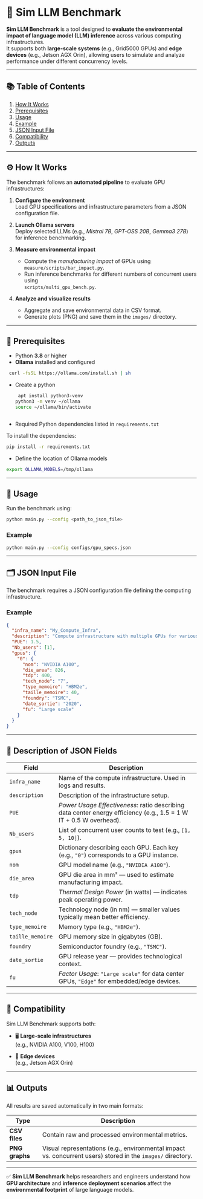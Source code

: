 # 🧠 Sim LLM Benchmark

**Sim LLM Benchmark** is a tool designed to **evaluate the environmental impact of language model (LLM) inference** across various computing infrastructures.  
It supports both **large-scale systems** (e.g., Grid5000 GPUs) and **edge devices** (e.g., Jetson AGX Orin), allowing users to simulate and analyze performance under different concurrency levels.

---

## 📚 Table of Contents
1. [How It Works](#how-it-works)
2. [Prerequisites](#prerequisites)
3. [Usage](#usage)
4. [Example](#example)
5. [JSON Input File](#json-input-file)
6. [Compatibility](#compatibility)
7. [Outputs](#outputs)

---

## ⚙️ How It Works

The benchmark follows an **automated pipeline** to evaluate GPU infrastructures:

1. **Configure the environment**  
   Load GPU specifications and infrastructure parameters from a JSON configuration file.

2. **Launch Ollama servers**  
   Deploy selected LLMs (e.g., *Mistral 7B*, *GPT-OSS 20B*, *Gemma3 27B*) for inference benchmarking.

3. **Measure environmental impact**  
   - Compute the *manufacturing impact* of GPUs using  
     `measure/scripts/bar_impact.py`.  
   - Run inference benchmarks for different numbers of concurrent users using  
     `scripts/multi_gpu_bench.py`.

4. **Analyze and visualize results**  
   - Aggregate and save environmental data in CSV format.  
   - Generate plots (PNG) and save them in the `images/` directory.

---

## 🧩 Prerequisites

- Python **3.8** or higher  
- **Ollama** installed and configured  
```bash
 curl -fsSL https://ollama.com/install.sh | sh

```
- Create a python 
  ```bash
   apt install python3-venv
  python3 -m venv ~/ollama
  source ~/ollama/bin/activate

  ```
  ```
- Required Python dependencies listed in `requirements.txt`

To install the dependencies:

```bash
pip install -r requirements.txt
```

- Define the location of Ollama models 
```bash
export OLLAMA_MODELS=/tmp/ollama
```
---

## 🚀 Usage

Run the benchmark using:

```bash
python main.py --config <path_to_json_file>
```

### Example

```bash
python main.py --config configs/gpu_specs.json
```

---

## 🗂️ JSON Input File

The benchmark requires a JSON configuration file defining the computing infrastructure.

### Example

```json
{
  "infra_name": "My_Compute_Infra",
  "description": "Compute infrastructure with multiple GPUs for various use cases",
  "PUE": 1.5,
  "Nb_users": [1],
  "gpus": {
    "0": {
      "nom": "NVIDIA A100",
      "die_area": 826,
      "tdp": 400,
      "tech_node": "7",
      "type_memoire": "HBM2e",
      "taille_memoire": 40,
      "foundry": "TSMC",
      "date_sortie": "2020",
      "fu": "Large scale"
    }
  }
}
```

---

## 🧾 Description of JSON Fields

| **Field**             | **Description** |
|------------------------|----------------|
| `infra_name`           | Name of the compute infrastructure. Used in logs and results. |
| `description`          | Description of the infrastructure setup. |
| `PUE`                  | *Power Usage Effectiveness*: ratio describing data center energy efficiency (e.g., 1.5 = 1 W IT + 0.5 W overhead). |
| `Nb_users`             | List of concurrent user counts to test (e.g., `[1, 5, 10]`). |
| `gpus`                 | Dictionary describing each GPU. Each key (e.g., `"0"`) corresponds to a GPU instance. |
| `nom`                  | GPU model name (e.g., `"NVIDIA A100"`). |
| `die_area`             | GPU die area in mm² — used to estimate manufacturing impact. |
| `tdp`                  | *Thermal Design Power* (in watts) — indicates peak operating power. |
| `tech_node`            | Technology node (in nm) — smaller values typically mean better efficiency. |
| `type_memoire`         | Memory type (e.g., `"HBM2e"`). |
| `taille_memoire`       | GPU memory size in gigabytes (GB). |
| `foundry`              | Semiconductor foundry (e.g., `"TSMC"`). |
| `date_sortie`          | GPU release year — provides technological context. |
| `fu`                   | *Factor Usage*: `"Large scale"` for data center GPUs, `"Edge"` for embedded/edge devices. |

---

## 🧠 Compatibility

Sim LLM Benchmark supports both:

- 🖥️ **Large-scale infrastructures**  
  (e.g., NVIDIA A100, V100, H100)

- 📱 **Edge devices**  
  (e.g., Jetson AGX Orin)

---

## 📊 Outputs

All results are saved automatically in two main formats:

| **Type** | **Description** |
|-----------|----------------|
| **CSV files** | Contain raw and processed environmental metrics. |
| **PNG graphs** | Visual representations (e.g., environmental impact vs. concurrent users) stored in the `images/` directory. |

---

✅ **Sim LLM Benchmark** helps researchers and engineers understand how **GPU architecture** and **inference deployment scenarios** affect the **environmental footprint** of large language models.
